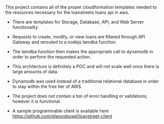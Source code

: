 This project contains all of the proper cloudformation templates needed to the resources necessary for the loanstreets loans api in aws.

+ There are templates for Storage, Database, API, and Web Server functionality.

+ Requests to create, modify, or view loans are filtered through API Gateway and rerouted to a nodejs lamdba function

+ The lamdba function then makes the appropriate call to dynamodb in order to perform the requested action.

+ This architecture is definitely a POC and will not scale well once there is large amounts of data.

+ Dynamodb was used instead of a traditional relational database in order to stay within the free tier of AWS.

+ The project does not contain a ton of error handling or validations, however it is functional.

+ A sample programmable client is available here https://github.com/elwoodessel/loanstreet-client
